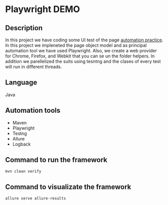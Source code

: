 # Playwright DEMO

## Description

In this project we have coding some UI test of the page [automation practice](http://automationpractice.com/). In this project we impleneted the page object model and as principal automation tool we have used Playwright. Also, we create a web provider for Chrome, Firefox, and Webkit that you can se un the folder helpers. In addition we parellelized the suits using tesntng and the clases of every test will run in different threads. 

## Language

Java

## Automation tools

- Maven
- Playwright
- Testng
- Allure
- Logback

## Command to run the framework

```
mvn clean verify
```

## Command to visualizate the framework

```
allure serve allure-results
```
